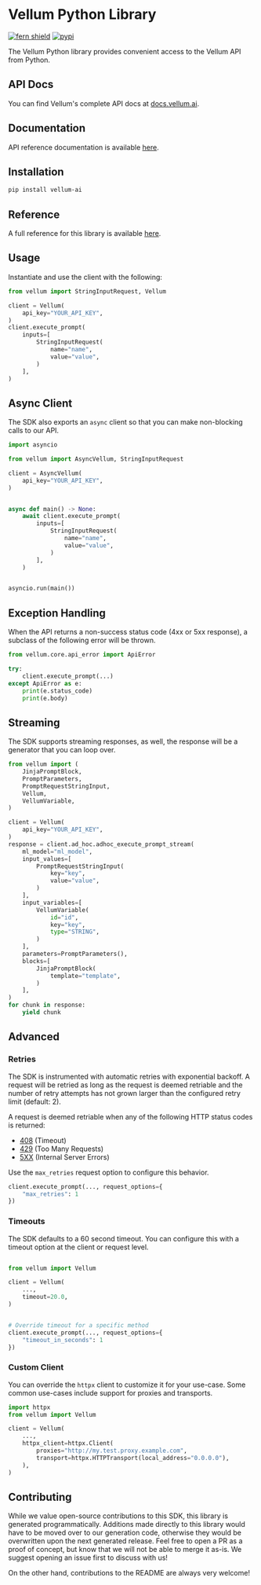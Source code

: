 # Vellum Python Library

[![fern shield](https://img.shields.io/badge/%F0%9F%8C%BF-Built%20with%20Fern-brightgreen)](https://buildwithfern.com?utm_source=github&utm_medium=github&utm_campaign=readme&utm_source=https%3A%2F%2Fgithub.com%2Fvellum-ai%2Fvellum-python-sdks)
[![pypi](https://img.shields.io/pypi/v/vellum-ai)](https://pypi.python.org/pypi/vellum-ai)

The Vellum Python library provides convenient access to the Vellum API from Python.

## API Docs
You can find Vellum's complete API docs at [docs.vellum.ai](https://docs.vellum.ai/api-reference/introduction/getting-started).

## Documentation

API reference documentation is available [here](https://docs.vellum.ai/api-reference/overview/getting-started).

## Installation

```sh
pip install vellum-ai
```

## Reference

A full reference for this library is available [here](/reference.md).

## Usage

Instantiate and use the client with the following:

```python
from vellum import StringInputRequest, Vellum

client = Vellum(
    api_key="YOUR_API_KEY",
)
client.execute_prompt(
    inputs=[
        StringInputRequest(
            name="name",
            value="value",
        )
    ],
)
```

## Async Client

The SDK also exports an `async` client so that you can make non-blocking calls to our API.

```python
import asyncio

from vellum import AsyncVellum, StringInputRequest

client = AsyncVellum(
    api_key="YOUR_API_KEY",
)


async def main() -> None:
    await client.execute_prompt(
        inputs=[
            StringInputRequest(
                name="name",
                value="value",
            )
        ],
    )


asyncio.run(main())
```

## Exception Handling

When the API returns a non-success status code (4xx or 5xx response), a subclass of the following error
will be thrown.

```python
from vellum.core.api_error import ApiError

try:
    client.execute_prompt(...)
except ApiError as e:
    print(e.status_code)
    print(e.body)
```

## Streaming

The SDK supports streaming responses, as well, the response will be a generator that you can loop over.

```python
from vellum import (
    JinjaPromptBlock,
    PromptParameters,
    PromptRequestStringInput,
    Vellum,
    VellumVariable,
)

client = Vellum(
    api_key="YOUR_API_KEY",
)
response = client.ad_hoc.adhoc_execute_prompt_stream(
    ml_model="ml_model",
    input_values=[
        PromptRequestStringInput(
            key="key",
            value="value",
        )
    ],
    input_variables=[
        VellumVariable(
            id="id",
            key="key",
            type="STRING",
        )
    ],
    parameters=PromptParameters(),
    blocks=[
        JinjaPromptBlock(
            template="template",
        )
    ],
)
for chunk in response:
    yield chunk
```

## Advanced

### Retries

The SDK is instrumented with automatic retries with exponential backoff. A request will be retried as long
as the request is deemed retriable and the number of retry attempts has not grown larger than the configured
retry limit (default: 2).

A request is deemed retriable when any of the following HTTP status codes is returned:

- [408](https://developer.mozilla.org/en-US/docs/Web/HTTP/Status/408) (Timeout)
- [429](https://developer.mozilla.org/en-US/docs/Web/HTTP/Status/429) (Too Many Requests)
- [5XX](https://developer.mozilla.org/en-US/docs/Web/HTTP/Status/500) (Internal Server Errors)

Use the `max_retries` request option to configure this behavior.

```python
client.execute_prompt(..., request_options={
    "max_retries": 1
})
```

### Timeouts

The SDK defaults to a 60 second timeout. You can configure this with a timeout option at the client or request level.

```python

from vellum import Vellum

client = Vellum(
    ...,
    timeout=20.0,
)


# Override timeout for a specific method
client.execute_prompt(..., request_options={
    "timeout_in_seconds": 1
})
```

### Custom Client

You can override the `httpx` client to customize it for your use-case. Some common use-cases include support for proxies
and transports.
```python
import httpx
from vellum import Vellum

client = Vellum(
    ...,
    httpx_client=httpx.Client(
        proxies="http://my.test.proxy.example.com",
        transport=httpx.HTTPTransport(local_address="0.0.0.0"),
    ),
)
```

## Contributing

While we value open-source contributions to this SDK, this library is generated programmatically.
Additions made directly to this library would have to be moved over to our generation code,
otherwise they would be overwritten upon the next generated release. Feel free to open a PR as
a proof of concept, but know that we will not be able to merge it as-is. We suggest opening
an issue first to discuss with us!

On the other hand, contributions to the README are always very welcome!
